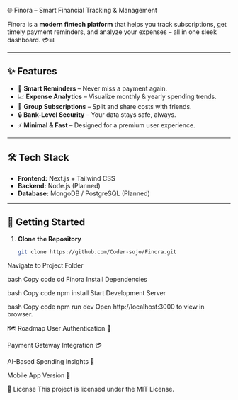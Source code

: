 🌐 Finora – Smart Financial Tracking & Management  

Finora is a **modern fintech platform** that helps you track subscriptions, get timely payment reminders, and analyze your expenses – all in one sleek dashboard. 💳📊  

---

## ✨ Features  
- 🔔 **Smart Reminders** – Never miss a payment again.  
- 📈 **Expense Analytics** – Visualize monthly & yearly spending trends.  
- 👥 **Group Subscriptions** – Split and share costs with friends.  
- 🔒 **Bank-Level Security** – Your data stays safe, always.  
- ⚡ **Minimal & Fast** – Designed for a premium user experience.  

---

## 🛠 Tech Stack  
- **Frontend:** Next.js + Tailwind CSS  
- **Backend:** Node.js (Planned)  
- **Database:** MongoDB / PostgreSQL (Planned)  

---

## 🚀 Getting Started  

1. **Clone the Repository**  
   ```bash
   git clone https://github.com/Coder-sojo/Finora.git
Navigate to Project Folder

bash
Copy code
cd Finora
Install Dependencies

bash
Copy code
npm install
Start Development Server

bash
Copy code
npm run dev
Open http://localhost:3000 to view in browser.

🗺 Roadmap
 User Authentication 🔑

 Payment Gateway Integration 💳

 AI-Based Spending Insights 🤖

 Mobile App Version 📱

📜 License
This project is licensed under the MIT License.
